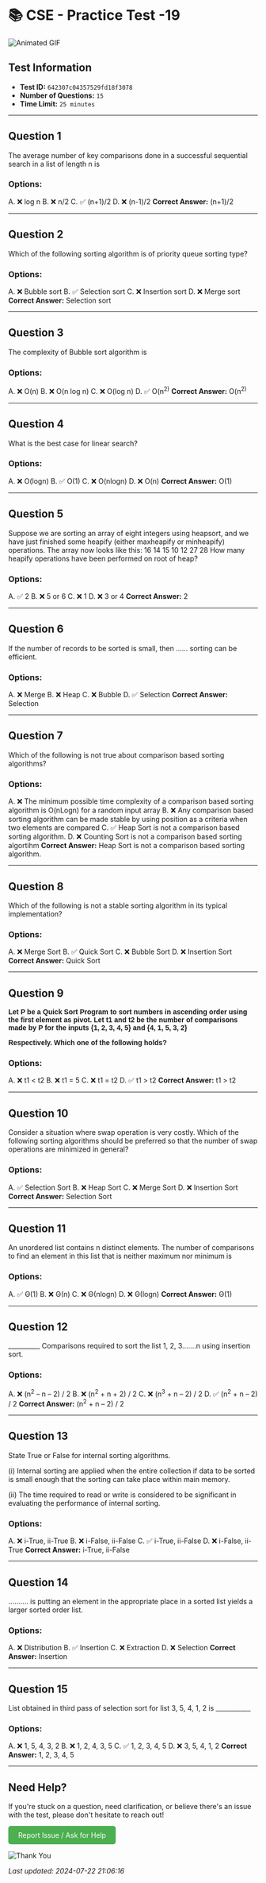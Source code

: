 # 📚 CSE - Practice Test -19

![Animated GIF](https://media.giphy.com/media/l0HlNaQ6gWfllcjDO/giphy.gif)

## Test Information

- **Test ID:** `642307c04357529fd18f3078`
- **Number of Questions:** `15`
- **Time Limit:** `25 minutes`

---

## Question 1
The average number of key comparisons done in a successful sequential search in a list of length n is

### Options:

A. ❌ log n
B. ❌ n/2
C. ✅ (n+1)/2
D. ❌ (n-1)/2
**Correct Answer:** (n+1)/2

---

## Question 2
Which of the following sorting algorithm is of priority queue sorting type?

### Options:

A. ❌ Bubble sort
B. ✅ Selection sort
C. ❌ Insertion sort
D. ❌ Merge sort
**Correct Answer:** Selection sort

---

## Question 3
The complexity of Bubble sort algorithm is

### Options:

A. ❌ O(n)
B. ❌ O(n log n)
C. ❌ O(log n)
D. ✅ O(n<sup>2)</sup>
**Correct Answer:** O(n<sup>2)</sup>

---

## Question 4
What is the best case for linear search?

### Options:

A. ❌ O(logn)
B. ✅ O(1)
C. ❌ O(nlogn)
D. ❌ O(n)
**Correct Answer:** O(1)

---

## Question 5
Suppose we are sorting an array of eight integers using heapsort, and we have just finished some heapify (either maxheapify or minheapify) operations. The array now looks like this: 16 14 15 10 12 27 28 How many heapify operations have been performed on root of heap?

### Options:

A. ✅ 2
B. ❌ 5 or 6
C. ❌ 1
D. ❌ 3 or 4
**Correct Answer:** 2

---

## Question 6
If the number of records to be sorted is small, then …… sorting can be efficient.

### Options:

A. ❌ Merge
B. ❌ Heap
C. ❌ Bubble
D. ✅ Selection
**Correct Answer:** Selection

---

## Question 7
Which of the following is not true about comparison based sorting algorithms?

### Options:

A. ❌ The minimum possible time complexity of a comparison based sorting algorithm is O(nLogn) for a random input array
B. ❌ Any comparison based sorting algorithm can be made stable by using position as a criteria when two elements are compared
C. ✅ Heap Sort is not a comparison based sorting algorithm.
D. ❌ Counting Sort is not a comparison based sorting algortihm
**Correct Answer:** Heap Sort is not a comparison based sorting algorithm.

---

## Question 8
Which of the following is not a stable sorting algorithm in its typical implementation?

### Options:

A. ❌ Merge Sort
B. ✅ Quick Sort
C. ❌ Bubble Sort
D. ❌ Insertion Sort
**Correct Answer:** Quick Sort

---

## Question 9
<strong><span style='font-family:"Calibri",sans-serif'>Let P be a Quick Sort Program to sort numbers in ascending order using the first element as pivot. Let t1 and t2 be the number of comparisons made by P for the inputs {1, 2, 3, 4, 5} and {4, 1, 5, 3, 2}</span></strong>
<strong><span style='font-family:"Calibri",sans-serif'>Respectively. Which one of the following holds?</span></strong>

### Options:

A. ❌ t1 &lt; t2
B. ❌ t1 = 5
C. ❌ t1 = t2
D. ✅ t1 &gt; t2
**Correct Answer:** t1 &gt; t2

---

## Question 10
Consider a situation where swap operation is very costly. Which of the following sorting algorithms should be preferred so that the number of swap operations are minimized in general?

### Options:

A. ✅ Selection Sort
B. ❌ Heap Sort
C. ❌ Merge Sort
D. ❌ Insertion Sort
**Correct Answer:** Selection Sort

---

## Question 11
An unordered list contains n distinct elements. The number of comparisons to find an element in this list that is neither maximum nor minimum is

### Options:

A. ✅ Θ(1)
B. ❌ Θ(n)
C. ❌ Θ(nlogn)
D. ❌ Θ(logn)
**Correct Answer:** Θ(1)

---

## Question 12
__________ Comparisons required to sort the list 1, 2, 3…….n using insertion sort.

### Options:

A. ❌ (n<sup>2</sup> – n – 2) / 2
B. ❌ (n<sup>2</sup> + n + 2) / 2
C. ❌ (n<sup>3</sup> + n – 2) / 2
D. ✅ (n<sup>2</sup> + n – 2) / 2
**Correct Answer:** (n<sup>2</sup> + n – 2) / 2

---

## Question 13
State True or False for internal sorting algorithms.
(i) Internal sorting are applied when the entire collection if data to be sorted is small enough that the sorting can take place within main memory.<br/>
(ii) The time required to read or write is considered to be significant in evaluating the performance of internal sorting.

### Options:

A. ❌ i-True, ii-True
B. ❌ i-False, ii-False
C. ✅ i-True, ii-False
D. ❌ i-False, ii-True
**Correct Answer:** i-True, ii-False

---

## Question 14
………. is putting an element in the appropriate place in a sorted list yields a larger sorted order list.

### Options:

A. ❌ Distribution
B. ✅ Insertion
C. ❌ Extraction
D. ❌ Selection
**Correct Answer:** Insertion

---

## Question 15
List obtained in third pass of selection sort for list 3, 5, 4, 1, 2 is ___________

### Options:

A. ❌ 1, 5, 4, 3, 2
B. ❌ 1, 2, 4, 3, 5
C. ✅ 1, 2, 3, 4, 5
D. ❌ 3, 5, 4, 1, 2
**Correct Answer:** 1, 2, 3, 4, 5

---

## Need Help?

If you're stuck on a question, need clarification, or believe there's an issue with the test, please don't hesitate to reach out!

<a href='mailto:ujjwaljha744@gmail.com?subject=Help%20Needed%20-%20CSE - Practice Test -19&body=Test%20ID%3A%20642307c04357529fd18f3078%0A%0AQuestion%20Number%3A%20%0A%0ADescription%20of%20Issue%3A%20' style='display: inline-block; padding: 10px 20px; background-color: #4CAF50; color: white; text-decoration: none; border-radius: 5px;'>Report Issue / Ask for Help</a>

![Thank You](https://media.giphy.com/media/M9NbzZjAcxq9jS9LZJ/giphy.gif)

*Last updated: 2024-07-22 21:06:16*
